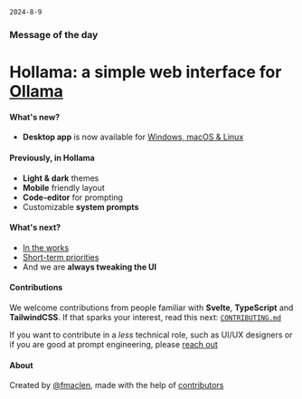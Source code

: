 `2024-8-9`

### Message of the day

# Hollama: a simple web interface for [Ollama](https://ollama.ai)

#### What's new?

- **Desktop app** is now available for [Windows, macOS & Linux](https://github.com/fmaclen/hollama/releases)

#### Previously, in Hollama

- **Light & dark** themes
- **Mobile** friendly layout
- **Code-editor** for prompting
- Customizable **system prompts**

#### What's next?

- [In the works](https://github.com/fmaclen/hollama/pulls)
- [Short-term priorities](https://github.com/fmaclen/hollama/issues?q=is%3Aissue+is%3Aopen+label%3Apriority)
- And we are **always tweaking the UI**

#### Contributions

We welcome contributions from people familiar with **Svelte**, **TypeScript** and **TailwindCSS**.
If that sparks your interest, read this next: [`CONTRIBUTING.md`](https://github.com/fmaclen/hollama/blob/main/CONTRIBUTING.md)

If you want to contribute in a _less_ technical role, such as UI/UX designers or if you are good at prompt engineering, please [reach out](mailto:hello@fernando.is)

#### About

Created by [@fmaclen](https://fernando.is), made with the help of [contributors](https://github.com/fmaclen/hollama/graphs/contributors)
